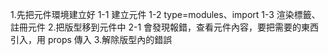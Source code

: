 

1.先把元件環境建立好
  1-1 建立元件
  1-2 type=modules、import
  1-3 渲染標籤、註冊元件
2.把版型移到元件中
  2-1 會發現報錯，查看元件內容，要把需要的東西引入，用 props 傳入
3.解除版型內的錯誤



